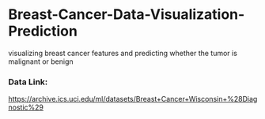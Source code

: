 # Breast-Cancer-Data-Visualization-Prediction
visualizing breast cancer features and predicting whether the tumor is malignant or benign 

### Data Link:
https://archive.ics.uci.edu/ml/datasets/Breast+Cancer+Wisconsin+%28Diagnostic%29
